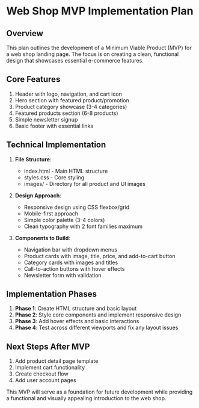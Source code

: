 # Web Shop MVP Implementation Plan

## Overview
This plan outlines the development of a Minimum Viable Product (MVP) for a web shop landing page. The focus is on creating a clean, functional design that showcases essential e-commerce features.

## Core Features
1. Header with logo, navigation, and cart icon
2. Hero section with featured product/promotion
3. Product category showcase (3-4 categories)
4. Featured products section (6-8 products)
5. Simple newsletter signup
6. Basic footer with essential links

## Technical Implementation
1. **File Structure**:
   - index.html - Main HTML structure
   - styles.css - Core styling
   - images/ - Directory for all product and UI images

2. **Design Approach**:
   - Responsive design using CSS flexbox/grid
   - Mobile-first approach
   - Simple color palette (3-4 colors)
   - Clean typography with 2 font families maximum

3. **Components to Build**:
   - Navigation bar with dropdown menus
   - Product cards with image, title, price, and add-to-cart button
   - Category cards with images and titles
   - Call-to-action buttons with hover effects
   - Newsletter form with validation

## Implementation Phases
1. **Phase 1**: Create HTML structure and basic layout
2. **Phase 2**: Style core components and implement responsive design
3. **Phase 3**: Add hover effects and basic interactions
4. **Phase 4**: Test across different viewports and fix any layout issues

## Next Steps After MVP
1. Add product detail page template
2. Implement cart functionality
3. Create checkout flow
4. Add user account pages

This MVP will serve as a foundation for future development while providing a functional and visually appealing introduction to the web shop. 